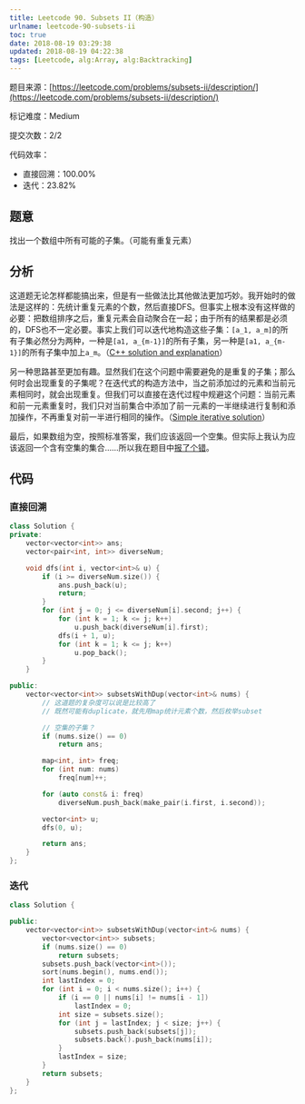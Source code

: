 ```yaml
---
title: Leetcode 90. Subsets II（构造）
urlname: leetcode-90-subsets-ii
toc: true
date: 2018-08-19 03:29:38
updated: 2018-08-19 04:22:38
tags: [Leetcode, alg:Array, alg:Backtracking]
---
```


题目来源：[https://leetcode.com/problems/subsets-ii/description/](https://leetcode.com/problems/subsets-ii/description/)

标记难度：Medium

提交次数：2/2

代码效率：

* 直接回溯：100.00%
* 迭代：23.82%

## 题意

找出一个数组中所有可能的子集。（可能有重复元素）

## 分析

这道题无论怎样都能搞出来，但是有一些做法比其他做法更加巧妙。我开始时的做法是这样的：先统计重复元素的个数，然后直接DFS。但事实上根本没有这样做的必要：把数组排序之后，重复元素会自动聚合在一起；由于所有的结果都是必须的，DFS也不一定必要。事实上我们可以迭代地构造这些子集：`[a_1, a_m]`的所有子集必然分为两种，一种是`[a1, a_{m-1}]`的所有子集，另一种是`[a1, a_{m-1}]`的所有子集中加上`a_m`。（[C++ solution and explanation](https://leetcode.com/problems/subsets-ii/discuss/30168/C++-solution-and-explanation)）

另一种思路甚至更加有趣。显然我们在这个问题中需要避免的是重复的子集；那么何时会出现重复的子集呢？在迭代式的构造方法中，当之前添加过的元素和当前元素相同时，就会出现重复。但我们可以直接在迭代过程中规避这个问题：当前元素和前一元素重复时，我们只对当前集合中添加了前一元素的一半继续进行复制和添加操作，不再重复对前一半进行相同的操作。（[Simple iterative solution](https://leetcode.com/problems/subsets-ii/discuss/30137/Simple-iterative-solution)）

最后，如果数组为空，按照标准答案，我们应该返回一个空集。但实际上我认为应该返回一个含有空集的集合……所以我在题目中[报了个错](https://leetcode.com/problems/subsets-ii/discuss/161181/Possible-Program-and-Test-Data-Bug:-A-Corner-case-for-empty-sets)。

## 代码

### 直接回溯

```cpp
class Solution {
private:
    vector<vector<int>> ans;
    vector<pair<int, int>> diverseNum;

    void dfs(int i, vector<int>& u) {
        if (i >= diverseNum.size()) {
            ans.push_back(u);
            return;
        }
        for (int j = 0; j <= diverseNum[i].second; j++) {
            for (int k = 1; k <= j; k++)
                u.push_back(diverseNum[i].first);
            dfs(i + 1, u);
            for (int k = 1; k <= j; k++)
                u.pop_back();
        }
    }

public:
    vector<vector<int>> subsetsWithDup(vector<int>& nums) {
        // 这道题的复杂度可以说是比较高了
        // 既然可能有duplicate，就先用map统计元素个数，然后枚举subset

        // 空集的子集？
        if (nums.size() == 0)
            return ans;

        map<int, int> freq;
        for (int num: nums)
            freq[num]++;

        for (auto const& i: freq)
            diverseNum.push_back(make_pair(i.first, i.second));

        vector<int> u;
        dfs(0, u);

        return ans;
    }
};
```

### 迭代

```cpp
class Solution {

public:
    vector<vector<int>> subsetsWithDup(vector<int>& nums) {
        vector<vector<int>> subsets;
        if (nums.size() == 0)
            return subsets;
        subsets.push_back(vector<int>());
        sort(nums.begin(), nums.end());
        int lastIndex = 0;
        for (int i = 0; i < nums.size(); i++) {
            if (i == 0 || nums[i] != nums[i - 1])
                lastIndex = 0;
            int size = subsets.size();
            for (int j = lastIndex; j < size; j++) {
                subsets.push_back(subsets[j]);
                subsets.back().push_back(nums[i]);
            }
            lastIndex = size;
        }
        return subsets;
    }
};
```
